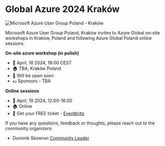 # Global Azure 2024 Kraków

![Microsoft Azure User Group Poland - Kraków](azureglobalkraków.png)

Microsoft Azure User Group Poland, Kraków invites to Azure Global on-site workshops in Kraków, Poland and following Azure Global Poland online sessions.

**On-site azure workshop (in polish)**
* 📅 April, 18 2024, 18:00 CEST
* 🏠 TBA, Kraków Poland
* 🎫 Will be open soon
* 💶 Sponsors - TBA


**Online sessions**
* 📅 April, 19 2024, 12:00-16:00
* 🏠 Online
* 🎫 Get your FREE ticket - [Eventbrite](https://www.eventbrite.com/e/global-azure-2024-poland-on-line-tickets-843540521407)

If you have any questions, feedback or thoughts, please reach out to the community organizers:

- Dominik Skowron [Community Leader](https://www.linkedin.com/in/dominikskowron007/)
